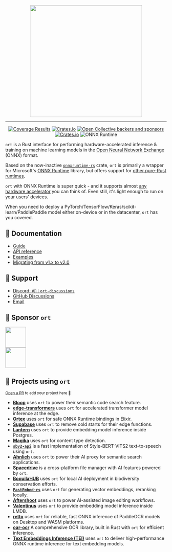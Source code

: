 <div align=center>
    <img src="https://parcel.pyke.io/v2/cdn/assetdelivery/ortrsv2/docs/trend-banner.png" width="350px">
    <hr />
    <a href="https://app.codecov.io/gh/pykeio/ort" target="_blank"><img alt="Coverage Results" src="https://img.shields.io/codecov/c/gh/pykeio/ort?style=for-the-badge"></a> <a href="https://crates.io/crates/ort" target="_blank"><img alt="Crates.io" src="https://img.shields.io/crates/d/ort?style=for-the-badge"></a> <a href="https://opencollective.com/pyke-osai" target="_blank"><img alt="Open Collective backers and sponsors" src="https://img.shields.io/opencollective/all/pyke-osai?style=for-the-badge&label=sponsors"></a>
    <br />
    <a href="https://crates.io/crates/ort" target="_blank"><img alt="Crates.io" src="https://img.shields.io/crates/v/ort?style=for-the-badge&label=ort&logo=rust"></a> <img alt="ONNX Runtime" src="https://img.shields.io/badge/onnxruntime-v1.22.1-blue?style=for-the-badge&logo=cplusplus">
</div>

`ort` is a Rust interface for performing hardware-accelerated inference & training on machine learning models in the [Open Neural Network Exchange](https://onnx.ai/) (ONNX) format.

Based on the now-inactive [`onnxruntime-rs`](https://github.com/nbigaouette/onnxruntime-rs) crate, `ort` is primarily a wrapper for Microsoft's [ONNX Runtime](https://onnxruntime.ai/) library, but offers support for [other pure-Rust runtimes](https://ort.pyke.io/backends).

`ort` with ONNX Runtime is super quick - and it supports almost [any hardware accelerator](https://ort.pyke.io/perf/execution-providers) you can think of. Even still, it's light enough to run on your users' devices.

When you need to deploy a PyTorch/TensorFlow/Keras/scikit-learn/PaddlePaddle model either on-device or in the datacenter, `ort` has you covered.

## 📖 Documentation
- [Guide](https://ort.pyke.io/)
- [API reference](https://docs.rs/ort/2.0.0-rc.10/ort/)
- [Examples](https://github.com/pykeio/ort/tree/main/examples)
- [Migrating from v1.x to v2.0](https://ort.pyke.io/migrating/v2)

## 🤔 Support
- [Discord: `#💬｜ort-discussions`](https://discord.gg/uQtsNu2xMa)
- [GitHub Discussions](https://github.com/pykeio/ort/discussions)
- [Email](mailto:contact@pyke.io)

## 🌠 Sponsor `ort`
<a href="https://opencollective.com/pyke-osai">
<img src="https://opencollective.com/pyke-osai/sponsors.svg" height="64" />
<br />
<img src="https://opencollective.com/pyke-osai/backers.svg" height="64" />
</a>

## 💖 Projects using `ort`
<sub>[Open a PR](https://github.com/pykeio/ort/pulls) to add your project here 🌟</sub>

- **[Bloop](https://bloop.ai/)** uses `ort` to power their semantic code search feature.
- **[edge-transformers](https://github.com/npc-engine/edge-transformers)** uses `ort` for accelerated transformer model inference at the edge.
- **[Ortex](https://github.com/relaypro-open/ortex)** uses `ort` for safe ONNX Runtime bindings in Elixir.
- **[Supabase](https://supabase.com/)** uses `ort` to remove cold starts for their edge functions.
- **[Lantern](https://github.com/lanterndata/lantern_extras)** uses `ort` to provide embedding model inference inside Postgres.
- **[Magika](https://github.com/google/magika)** uses `ort` for content type detection.
- **[`sbv2-api`](https://github.com/neodyland/sbv2-api)** is a fast implementation of Style-BERT-VITS2 text-to-speech using `ort`.
- **[Ahnlich](https://github.com/deven96/ahnlich)** uses `ort` to power their AI proxy for semantic search applications.
- **[Spacedrive](https://github.com/spacedriveapp/spacedrive)** is a cross-platform file manager with AI features powered by `ort`.
- **[BoquilaHUB](https://github.com/boquila/boquilahub/)** uses `ort` for local AI deployment in biodiversity conservation efforts.
- **[`FastEmbed-rs`](https://github.com/Anush008/fastembed-rs)** uses `ort` for generating vector embeddings, reranking locally.
- **[Aftershoot](https://aftershoot.com/)** uses `ort` to power AI-assisted image editing workflows. 
- **[Valentinus](https://github.com/kn0sys/valentinus)** uses `ort` to provide embedding model inference inside LMDB.
- **[retto](https://github.com/NekoImageLand/retto)** uses `ort` for reliable, fast ONNX inference of PaddleOCR models on Desktop and WASM platforms.
- **[oar-ocr](https://github.com/GreatV/oar-ocr)** A comprehensive OCR library, built in Rust with `ort` for efficient inference.
- **[Text Embeddings Inference (TEI)](https://github.com/huggingface/text-embeddings-inference)** uses `ort` to deliver high-performance ONNX runtime inference for text embedding models.

